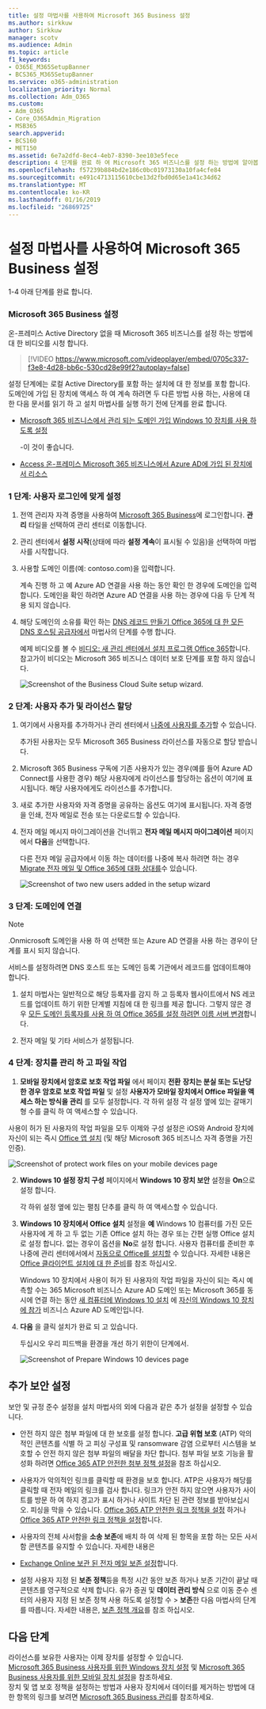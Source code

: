 ```yaml
---
title: 설정 마법사를 사용하여 Microsoft 365 Business 설정
ms.author: sirkkuw
author: Sirkkuw
manager: scotv
ms.audience: Admin
ms.topic: article
f1_keywords:
- O365E_M365SetupBanner
- BCS365_M365SetupBanner
ms.service: o365-administration
localization_priority: Normal
ms.collection: Adm_O365
ms.custom:
- Adm_O365
- Core_O365Admin_Migration
- MSB365
search.appverid:
- BCS160
- MET150
ms.assetid: 6e7a2dfd-8ec4-4eb7-8390-3ee103e5fece
description: 4 단계를 완료 하 여 Microsoft 365 비즈니스를 설정 하는 방법에 알아봅니다.
ms.openlocfilehash: f57239b884bd2e186c0bc01973130a10fa4cfe84
ms.sourcegitcommit: e491c4713115610cbe13d2fbd0d65e1a41c34d62
ms.translationtype: MT
ms.contentlocale: ko-KR
ms.lasthandoff: 01/16/2019
ms.locfileid: "26869725"
---
```

# <a name="set-up-microsoft-365-business-by-using-the-setup-wizard"></a>설정 마법사를 사용하여 Microsoft 365 Business 설정

1-4 아래 단계를 완료 합니다.
  
### <a name="set-up-microsoft-365-business"></a>Microsoft 365 Business 설정

온-프레미스 Active Directory 없을 때 Microsoft 365 비즈니스를 설정 하는 방법에 대 한 비디오를 시청 합니다.
  
> [!VIDEO https://www.microsoft.com/videoplayer/embed/0705c337-f3e8-4d28-bb6c-530cd28e99f2?autoplay=false]
  
설정 단계에는 로컬 Active Directory를 포함 하는 설치에 대 한 정보를 포함 합니다. 도메인에 가입 된 장치에 액세스 하 여 계속 하려면 두 다른 방법 사용 하는, 사용에 대 한 다음 문서를 읽기 하 고 설치 마법사를 실행 하기 전에 단계를 완료 합니다.
  
- [Microsoft 365 비즈니스에서 관리 되는 도메인 가입 Windows 10 장치를 사용 하도록 설정](manage-windows-devices.md)
    
    -이 것이 좋습니다.
    
- [Access 온-프레미스 Microsoft 365 비즈니스에서 Azure AD에 가입 된 장치에서 리소스](access-resources.md)
    
### <a name="step-1-personalize-sign-in"></a>1 단계: 사용자 로그인에 맞게 설정

1. 전역 관리자 자격 증명을 사용하여 [Microsoft 365 Business](https://portal.microsoft.com)에 로그인합니다. **관리** 타일을 선택하여 관리 센터로 이동합니다. 
    
2. 관리 센터에서 **설정 시작**(상태에 따라 **설정 계속**이 표시될 수 있음)을 선택하여 마법사를 시작합니다. 
    
3. 사용할 도메인 이름(예: contoso.com)을 입력합니다.
    
    계속 진행 하 고 예 Azure AD 연결을 사용 하는 동안 확인 한 경우에 도메인을 입력 합니다. 도메인을 확인 하려면 Azure AD 연결을 사용 하는 경우에 다음 두 단계 적용 되지 않습니다.
    
4. 해당 도메인의 소유를 확인 하는 [DNS 레코드 만들기 Office 365에 대 한 모든 DNS 호스팅 공급자에서](https://support.office.com/article/7b7b075d-79f9-4e37-8a9e-fb60c1d95166) 마법사의 단계를 수행 합니다. 
    
    예제 비디오를 볼 수 [비디오: 새 관리 센터에서 설치 프로그램 Office 365](https://support.office.com/article/a8c2002a-34bc-4ab3-93d8-9b5156c48bf8)합니다. 참고가이 비디오는 Microsoft 365 비즈니스 데이터 보호 단계를 포함 하지 않습니다.
    
    ![Screenshot of the Business Cloud Suite setup wizard.](media/3c4fd40c-2de1-4a87-8ee0-78d3928c7bb7.png)
  
### <a name="step-2-add-users-and-assign-licenses"></a>2 단계: 사용자 추가 및 라이선스 할당

1. 여기에서 사용자를 추가하거나 관리 센터에서 [나중에 사용자를 추가](add-users-m365b.md)할 수 있습니다. 
    
    추가된 사용자는 모두 Microsoft 365 Business 라이선스를 자동으로 할당 받습니다.
    
2. Microsoft 365 Business 구독에 기존 사용자가 있는 경우(예를 들어 Azure AD Connect를 사용한 경우) 해당 사용자에게 라이선스를 할당하는 옵션이 여기에 표시됩니다. 해당 사용자에게도 라이선스를 추가합니다.
    
3. 새로 추가한 사용자와 자격 증명을 공유하는 옵션도 여기에 표시됩니다. 자격 증명을 인쇄, 전자 메일로 전송 또는 다운로드할 수 있습니다.
    
4. 전자 메일 메시지 마이그레이션을 건너뛰고 **전자 메일 메시지 마이그레이션** 페이지에서 **다음**을 선택합니다. 
    
    다른 전자 메일 공급자에서 이동 하는 데이터를 나중에 복사 하려면 하는 경우 [Migrate 전자 메일 및 Office 365에 대화 상대를](https://support.office.com/article/a3e3bddb-582e-4133-8670-e61b9f58627e)수 있습니다.
    
    ![Screenshot of two new users added in the setup wizard](media/8f729967-5c65-4ceb-b737-18119db40564.png)
  
### <a name="step-3-connect-your-domain"></a>3 단계: 도메인에 연결

> [!NOTE]
> .Onmicrosoft 도메인을 사용 하 여 선택한 또는 Azure AD 연결을 사용 하는 경우이 단계를 표시 되지 않습니다. 
  
서비스를 설정하려면 DNS 호스트 또는 도메인 등록 기관에서 레코드를 업데이트해야 합니다.
  
1. 설치 마법사는 일반적으로 해당 등록자를 감지 하 고 등록자 웹사이트에서 NS 레코드를 업데이트 하기 위한 단계별 지침에 대 한 링크를 제공 합니다. 그렇지 않은 경우 [모든 도메인 등록자를 사용 하 여 Office 365를 설정 하려면 이름 서버 변경](https://support.office.com/article/a8b487a9-2a45-4581-9dc4-5d28a47010a2)합니다.
    
2. 전자 메일 및 기타 서비스가 설정됩니다.
    
### <a name="step-4-manage-devices-and-work-files"></a>4 단계: 장치를 관리 하 고 파일 작업

1. **모바일 장치에서 암호로 보호 작업 파일** 에서 페이지 **전환** **장치는 분실 또는 도난당 한 경우 암호로 보호 작업 파일** 및 설정 **사용자가 모바일 장치에서 Office 파일을 액세스 하는 방식을 관리** 를 모두 설정합니다. 각 하위 설정 각 설정 옆에 있는 갈매기형 수를 클릭 하 여 액세스할 수 있습니다.
  
  사용이 허가 된 사용자의 작업 파일을 모두 이제와 구성 설정은 iOS와 Android 장치에 자신이 되는 즉시 [Office 앱 설치](set-up-mobile-devices.md) (및 해당 Microsoft 365 비즈니스 자격 증명을 가진 인증). 
  
  ![Screenshot of protect work files on your mobile devices page](media/3139a9aa-6228-4e74-8166-c6a886d7319f.PNG)
  
2. **Windows 10 설정 장치 구성** 페이지에서 **Windows 10 장치 보안** 설정을 **On**으로 설정 합니다.
  
   각 하위 설정 옆에 있는 펼침 단추를 클릭 하 여 액세스할 수 있습니다.
  
3. **Windows 10 장치에서 Office 설치** 설정을 **예** Windows 10 컴퓨터를 가진 모든 사용자에 게 하 고 두 없는 기존 Office 설치 하는 경우 또는 간편 실행 Office 설치로 설정 합니다. 없는 경우이 옵션을 **No**로 설정 합니다. 사용자 컴퓨터를 준비한 후 나중에 관리 센터에서에서 [자동으로 Office를 설치할](auto-install-or-uninstall-office.md) 수 있습니다. 자세한 내용은 [Office 클라이언트 설치에 대 한 준비](prepare-for-office-client-deployment.md)를 참조 하십시오.
  
    Windows 10 장치에서 사용이 허가 된 사용자의 작업 파일을 자신이 되는 즉시 예측할 수는 365 Microsoft 비즈니스 Azure AD 도메인 또는 Microsoft 365를 동시에 연결 하는 동안 [새 컴퓨터에 Windows 10 설치](https://support.office.com/article/c654bd23-d256-4ac7-8fba-0c993bf5a771.aspx) 에 [자신의 Windows 10 장치에 참가](set-up-windows-devices.md) 비즈니스 Azure AD 도메인입니다. 
  
4. **다음** 을 클릭 설치가 완료 되 고 있습니다. 
  
    두십시오 우리 피드백을 환경을 개선 하기 위한이 단계에서.
  
    ![Screenshot of Prepare Windows 10 devices page](media/bff701c1-48a3-44f4-aa95-9d959d57c85b.PNG)
  
## <a name="additional-security-settings"></a>추가 보안 설정

보안 및 규정 준수 설정을 설치 마법사의 외에 다음과 같은 추가 설정을 설정할 수 있습니다.
  
- 안전 하지 않은 첨부 파일에 대 한 보호를 설정 합니다. **고급 위협 보호** (ATP) 악의적인 콘텐츠를 식별 하 고 피싱 구성표 및 ransomware 감염 으로부터 시스템을 보호할 수 안전 하지 않은 첨부 파일의 배달을 차단 합니다. 첨부 파일 보호 기능을 활성화 하려면 [Office 365 ATP 안전한 첨부 정책 설정](https://support.office.com/article/078eb946-819a-4e13-8673-fe0c0ad3a775#setpolicy)을 참조 하십시오.
    
- 사용자가 악의적인 링크를 클릭할 때 환경을 보호 합니다. ATP은 사용자가 해당를 클릭할 때 전자 메일의 링크를 검사 합니다. 링크가 안전 하지 않으면 사용자가 사이트를 방문 하 여 하지 경고가 표시 하거나 사이트 차단 된 관련 정보를 받아보십시오. 피싱을 막을 수 있습니다. [Office 365 ATP 안전한 링크 정책을 설정](https://support.office.com/article/bdd5372d-775e-4442-9c1b-609627b94b5d#reveddefaultscc) 하거나 [Office 365 ATP 안전한 링크 정책을 설정](https://support.office.com/article/bdd5372d-775e-4442-9c1b-609627b94b5d#addemailpolscc)합니다.
    
- 사용자의 전체 사서함을 **소송 보존**에 배치 하 여 삭제 된 항목을 포함 하는 모든 사서함 콘텐츠를 유지할 수 있습니다. 자세한 내용은 
- [Exchange Online 보관 된 전자 메일 보존 설정](security-features.md#set-up-email-retention-with-exchange-online-archiving)합니다.
    
- 설정 사용자 지정 된 **보존 정책**등을 특정 시간 동안 보존 하거나 보존 기간이 끝날 때 콘텐츠를 영구적으로 삭제 합니다. 유가 증권 및 **데이터 관리 방식** 으로 이동 준수 센터의 사용자 지정 된 보존 정책 사용 하도록 설정할 수 \> **보존**한 다음 마법사의 단계를 따릅니다. 자세한 내용은, [보존 정책 개요](https://support.office.com/article/5e377752-700d-4870-9b6d-12bfc12d2423)를 참조 하십시오.
    
## <a name="next-steps"></a>다음 단계

라이선스를 보유한 사용자는 이제 장치를 설정할 수 있습니다.<br/> [Microsoft 365 Business 사용자를 위한 Windows 장치 설정](set-up-windows-devices.md) 및 [Microsoft 365 Business 사용자를 위한 모바일 장치 설정](set-up-mobile-devices.md)을 참조하세요. <br/>장치 및 앱 보호 정책을 설정하는 방법과 사용자 장치에서 데이터를 제거하는 방법에 대한 항목의 링크를 보려면 [Microsoft 365 Business 관리](manage.md)를 참조하세요. 
  


